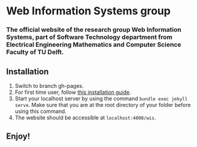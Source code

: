 # Web Information Systems group
### The official website of the research group __Web Information Systems__, part of Software Technology department from Electrical Engineering Mathematics and Computer Science Faculty of TU Delft. 

## Installation
1. Switch to branch gh-pages. 
1. For first time user, follow [this installation guide](https://jekyllrb.com/docs/installation/).
3. Start your localhost server by using the command `bundle exec jekyll serve`. Make sure that you are at the root directory of your folder before using this command.
4. The website should be accessible at `localhost:4000/wis`.

## Enjoy!